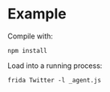 # Example

Compile with:

    npm install

Load into a running process:

    frida Twitter -l _agent.js
